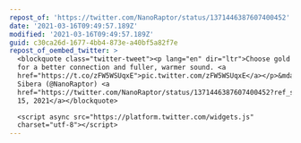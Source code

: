 ```yaml
---
repost_of: 'https://twitter.com/NanoRaptor/status/1371446387607400452'
date: '2021-03-16T09:49:57.189Z'
modified: '2021-03-16T09:49:57.189Z'
guid: c30ca26d-1677-4bb4-873e-a40bf5a82f7e
repost_of_oembed_twitter: >
  <blockquote class="twitter-tweet"><p lang="en" dir="ltr">Choose gold plated
  for a better connection and fuller, warmer sound. <a
  href="https://t.co/zFW5WSUqxE">pic.twitter.com/zFW5WSUqxE</a></p>&mdash; Dana
  Sibera (@NanoRaptor) <a
  href="https://twitter.com/NanoRaptor/status/1371446387607400452?ref_src=twsrc%5Etfw">March
  15, 2021</a></blockquote>

  <script async src="https://platform.twitter.com/widgets.js"
  charset="utf-8"></script>
---
```

 
